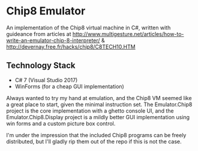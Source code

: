 # Chip8 Emulator
An implementation of the Chip8 virtual machine in C#, written with guideance from articles at http://www.multigesture.net/articles/how-to-write-an-emulator-chip-8-interpreter/ & http://devernay.free.fr/hacks/chip8/C8TECH10.HTM

## Technology Stack
* C# 7 (Visual Studio 2017)
* WinForms (for a cheap GUI implementation)

Always wanted to try my hand at emulation, and the Chip8 VM seemed like a great place to start, given the minimal instruction set. The Emulator.Chip8 project is the core
implementation with a ghetto console UI, and the Emulator.Chip8.Display project is a mildly better GUI implementation using win forms and a custom picture box control.

I'm under the impression that the included Chip8 programs can be freely distributed, but I'll gladly rip them out of the repo if this is not the case.